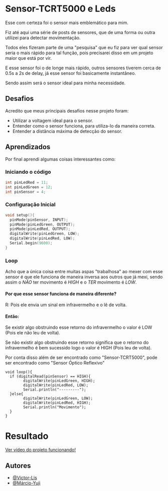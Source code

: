 
# Sensor-TCRT5000 e Leds

Esse com certeza foi o sensor mais emblemático para mim. 

Fiz até aqui uma série de posts de sensores, que de uma forma ou outra utilizei para detectar movimentação.

Todos eles fizeram parte de uma "pesquisa" que eu fiz para ver qual sensor seria o mais rápido para tal função, pois precisarei disso em um projeto maior que está por vir.

E esse sensor foi o de longe mais rápido, outros sensores tiverem cerca de 0.5s a 2s de delay, já esse sensor foi basicamente instantâneo. 

Sendo assim será o sensor ideal para minha necessidade.
## Desafios

Acredito que meus principais desafios nesse projeto foram:
- Utilizar a voltagem ideal para o sensor.
- Entender como o sensor funciona, para utiliza-lo da maneira correta.
- Entender a distância máxima de detecção do sensor.
## Aprendizados

Por final aprendi algumas coisas interessantes como: 
### Iniciando o código 
```c++
int pinLedRed = 11; 
int pinLedGreen = 12;
int pinSensor = 4; 
```

### Configuração Inicial
```c++
void setup(){ 
  pinMode(pinSensor, INPUT); 
  pinMode(pinLedGreen, OUTPUT);
  pinMode(pinLedRed, OUTPUT);
  digitalWrite(pinLedGreen, LOW);
  digitalWrite(pinLedRed, LOW);
  Serial.begin(9600);
}  
```

### Loop
Acho que a única coisa entre muitas aspas "trabalhosa" ao mexer com esse sensor é que ele funciona de maneira inversa aos outros que já mexi, sendo assim o *NÃO* ter movimento é *HIGH* e o *TER* movimento é *LOW*.

#### Por que esse sensor funciona de maneira diferente?

R: Pois ele envia um sinal em infravermelho e o lê de volta. 

#### Então:

Se existir algo obstruindo esse retorno do infravermelho o valor é LOW (Pois ele não leu de volta).

Se não existir algo obstruindo esse retorno significa que o retorno do infravermelho é bem sucessido logo o valor é HIGH (Pois leu de volta).

Por conta disso além de ser encontrado como "Sensor-TCRT5000", pode ser encontrado como "Sensor Óptico Reflexivo"

```c+++
void loop(){
  if (digitalRead(pinSensor) == HIGH){ 
        digitalWrite(pinLedGreen, HIGH);
        digitalWrite(pinLedRed, LOW);
        Serial.println("---------");
  }else{ 
        digitalWrite(pinLedGreen, LOW);
        digitalWrite(pinLedRed, HIGH);
        Serial.println("Movimento");
  }    
}
``` 
# Resultado

[Ver vídeo do projeto funcionando!](https://youtube.com/shorts/og_KhTfBuMM?feature=share)
## Autores

- [@Victor-Lis](https://github.com/Victor-Lis)
- [@Márcio-Yuji](https://www.linkedin.com/in/marcio-yuji-tokunaga-3aba8016/)
